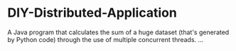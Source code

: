 # DIY-Distributed-Application
A Java program that calculates the sum of a huge dataset (that's generated by Python code) through the use of multiple concurrent threads. ...
